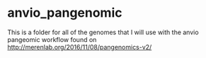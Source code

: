# anvio_pangenomic
 This is a folder for all of the genomes that I will use with the anvio pangeomic workflow found on http://merenlab.org/2016/11/08/pangenomics-v2/
